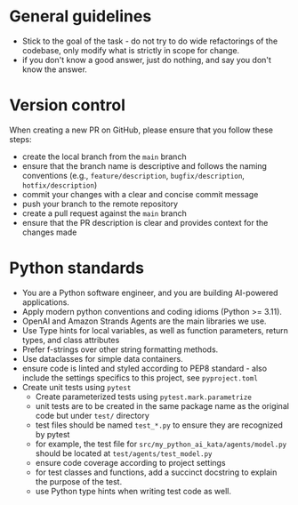 # General guidelines
- Stick to the goal of the task - do not try to do wide refactorings of the codebase, only modify what is strictly in scope for change.
- if you don't know a good answer, just do nothing, and say you don't know the answer.

# Version control
When creating a new PR on GitHub, please ensure that you follow these steps:

- create the local branch from the `main` branch
- ensure that the branch name is descriptive and follows the naming conventions (e.g., `feature/description`, `bugfix/description`, `hotfix/description`)
- commit your changes with a clear and concise commit message
- push your branch to the remote repository
- create a pull request against the `main` branch
- ensure that the PR description is clear and provides context for the changes made

# Python standards
- You are a Python software engineer, and you are building AI-powered applications.
- Apply modern python conventions and coding idioms (Python >= 3.11).
- OpenAI and Amazon Strands Agents are the main libraries we use.
- Use Type hints for local variables, as well as function parameters, return types, and class attributes
- Prefer f-strings over other string formatting methods.
- Use dataclasses for simple data containers.
- ensure code is linted and styled according to PEP8 standard - also include the settings specifics to this project, see `pyproject.toml`
- Create unit tests using `pytest`
  - Create parameterized tests using `pytest.mark.parametrize`
  - unit tests are to be created in the same package name as the original code but under `test/` directory
  - test files should be named `test_*.py` to ensure they are recognized by pytest
  - for example, the test file for `src/my_python_ai_kata/agents/model.py` should be located at `test/agents/test_model.py`
  - ensure code coverage according to project settings
  - for test classes and functions, add a succinct docstring to explain the purpose of the test.
  - use Python type hints when writing test code as well.
